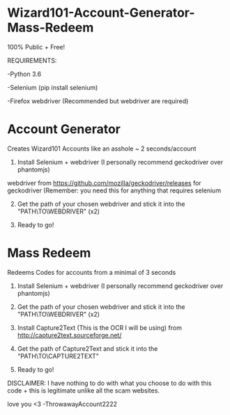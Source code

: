 # Wizard101-Account-Generator-Mass-Redeem


100% Public + Free!


REQUIREMENTS:

  -Python 3.6
  
  -Selenium (pip install selenium)
  
  -Firefox webdriver (Recommended but webdriver are required)
  

# Account Generator


Creates Wizard101 Accounts like an asshole ~ 2 seconds/account



1. Install Selenium + webdriver (I personally recommend geckodriver over phantomjs)


webdriver from https://github.com/mozilla/geckodriver/releases for geckodriver (Remember: you need this for anything that requires selenium


2. Get the path of your chosen webdriver and stick it into the "PATH\TO\WEBDRIVER" (x2)


3. Ready to go!


# Mass Redeem


Redeems Codes for accounts from a minimal of 3 seconds



1. Install Selenium + webdriver (I personally recommend geckodriver over phantomjs)


2. Get the path of your chosen webdriver and stick it into the "PATH\TO\WEBDRIVER" (x2)


3. Install Capture2Text (This is the OCR I will be using) from http://capture2text.sourceforge.net/


4. Get the path of Capture2Text and stick it into the "PATH\TO\CAPTURE2TEXT"


5. Ready to go!






DISCLAIMER: I have nothing to do with what you choose to do with this code + this is legitimate unlike all the scam websites.


love you <3
-ThrowawayAccount2222

